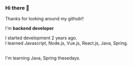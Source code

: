 ### Hi there 👋
Thanks for looking around my github!!<br>

I'm <span style="font-weight: bold;" >backend developer </span>

I started development 2 years ago.<br>
I learned Javascript, Node.js, Vue.js, React.js, Java, Spring.<br><br>

I'm learning Java, Spring thesedays.


<!--
**junY97/junY97** is a ✨ _special_ ✨ repository because its `README.md` (this file) appears on your GitHub profile.

Here are some ideas to get you started:

- 🔭 I’m currently working on ...
- 🌱 I’m currently learning ...
- 👯 I’m looking to collaborate on ...
- 🤔 I’m looking for help with ...
- 💬 Ask me about ...
- 📫 How to reach me: ...
- 😄 Pronouns: ...
- ⚡ Fun fact: ...
-->
